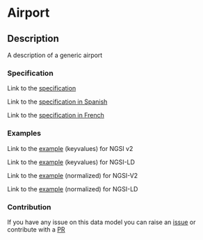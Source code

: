 # Airport

## Description 

A description of a generic airport
### Specification

Link to the [specification](https://smart-data-models.github.io/dataModel.Aeronautics/Airport/doc/spec.md)

Link to the [specification in Spanish](https://smart-data-models.github.io/dataModel.Aeronautics/Airport/doc/spec_ES.md)

Link to the [specification in French](https://smart-data-models.github.io/dataModel.Aeronautics/Airport/doc/spec_FR.md)
### Examples

Link to the [example](https://smart-data-models.github.io/dataModel.Aeronautics/Airport/examples/example.json) (keyvalues) for NGSI v2

Link to the [example](https://smart-data-models.github.io/dataModel.Aeronautics/Airport/examples/example.jsonld) (keyvalues) for NGSI-LD

Link to the [example](https://smart-data-models.github.io/dataModel.Aeronautics/Airport/examples/example-normalized.json) (normalized) for NGSI-V2

Link to the [example](https://smart-data-models.github.io/dataModel.Aeronautics/Airport/examples/example-normalized.jsonld) (normalized) for NGSI-LD
### Contribution

 If you have any issue on this data model you can raise an [issue](https://github.com/smart-data-models/dataModel.Aeronautics/issues)  or contribute with a [PR](https://github.com/smart-data-models/dataModel.Aeronautics/pulls)